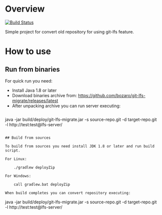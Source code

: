 # Overview

[![Build Status](https://travis-ci.org/bozaro/git-lfs-migrate.svg?branch=master)](https://travis-ci.org/bozaro/git-lfs-migrate)

Simple project for convert old repository for using git-lfs feature.

# How to use

## Run from binaries

For quick run you need:

 * Install Java 1.8 or later
 * Download binaries archive from: https://github.com/bozaro/git-lfs-migrate/releases/latest
 * After unpacking archive you can run server executing:<br/>
   ```
java -jar build/deploy/git-lfs-migrate.jar -s source-repo.git -d target-repo.git -l http://test:test@lfs-server/
```

## Build from sources

To build from sources you need install JDK 1.8 or later and run build script.

For Linux:

    ./gradlew deployZip

For Windows:

    call gradlew.bat deployZip

When build completes you can convert repository executing:

```
java -jar build/deploy/git-lfs-migrate.jar -s source-repo.git -d target-repo.git -l http://test:test@lfs-server/
```
